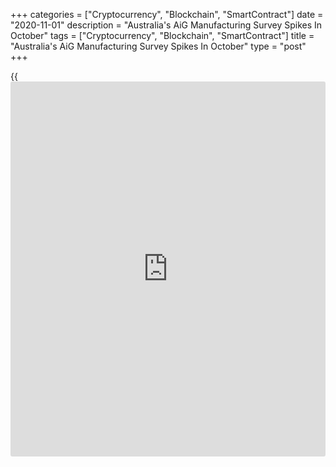 +++
categories = ["Cryptocurrency", "Blockchain", "SmartContract"]
date = "2020-11-01"
description = "Australia's AiG Manufacturing Survey Spikes In October"
tags = ["Cryptocurrency", "Blockchain", "SmartContract"]
title = "Australia's AiG Manufacturing Survey Spikes In October"
type = "post"
+++

{{<iframe id="large-banner" src="https://www.bounty.group/#slide=17.0" width="100%" height="600" scrolling="no" style="border: 0px solid rgb(216, 221, 230); border-radius: 3px;">}}

The manufacturing sector in Australia climbed into expansion in October,
the latest survey from the Australian Industry Group showed on Monday
with a Performance of Manufacturing Index score of 56.3.

That's up from 46.7 and it moves above the boom-or-bust line of 50 that
separates expansion from contraction.

Respondents across all sectors noted a jump in sales and new orders as a
result of pent up demand from the initial activity restrictions. The
jump into expansion was driven by large improvements in New South Wales,
which rose into expansion, and Victoria, which remained in contraction
but improved from a deep contraction in September.

For comments and feedback [contact](https://www.playgroundfx.com/contact/): editorial@rtt[news](https://www.letsplayfx.com/blog/forex-news-website/).com

[Economic News][1]

 **What parts of the world are seeing the best (and worst) economic
performances lately? Click[here][2] to check out our [Econ Scorecard][2]
and find out! See up-to-the-moment [ranking](https://www.playgroundfx.com/blog/crypto-exchange-ranking/)s for the best and worst
performers in [GDP][3], [unemployment rate][4], [inflation][2] and much
more.**

   1. www.rtt[news](https://www.letsplayfx.com/blog/forex-news-website/).com/Content/EconomicNews.aspx
   2. www.rtt[news](https://www.letsplayfx.com/blog/forex-news-website/).com/economic-scorecard/world-rank/CPI/highest-performance.aspx
   3. www.rtt[news](https://www.letsplayfx.com/blog/forex-news-website/).com/economic-scorecard/world-rank/GDP/highest-performance.aspx
   4. www.rtt[news](https://www.letsplayfx.com/blog/forex-news-website/).com/economic-scorecard/world-rank/unemployment-rate/lowest-performance.aspx